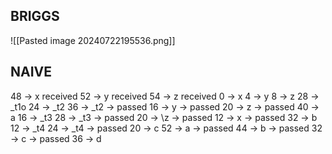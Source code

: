 ## BRIGGS
![[Pasted image 20240722195536.png]]
## NAIVE
48 -> x received
52 -> y received
54 -> z received
0 -> x
4 -> y
8 -> z
28 -> \_t1o 
24 -> \_t2
36 -> \_t2 -> passed
16 -> y -> passed
20 -> z -> passed
40 -> a
16 -> \_t3
28 -> \_t3 -> passed
20 -> \z -> passed
12 -> x -> passed
32 -> b
12 -> \_t4
24 -> \_t4 -> passed
20 -> c
52 -> a -> passed
44 -> b -> passed
32 -> c -> passed
36 -> d





